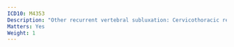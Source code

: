 ```yaml
---
ICD10: M4353
Description: "Other recurrent vertebral subluxation: Cervicothoracic region"
Matters: Yes
Weight: 1
---
```


